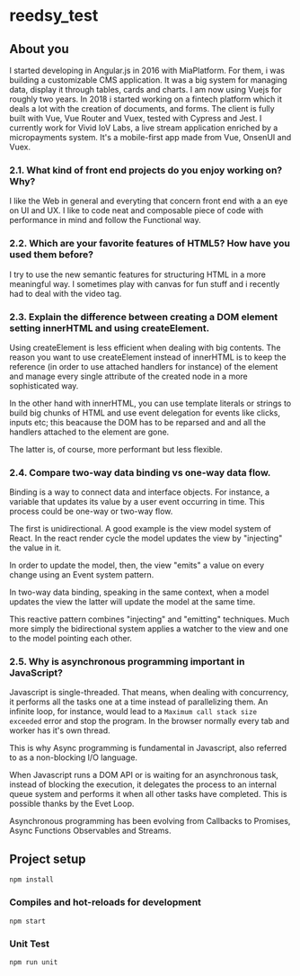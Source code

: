 # reedsy_test

## About you
I started developing in Angular.js in 2016 with MiaPlatform. For them, i was building a customizable CMS application. It was a big system for managing data, display it through tables, cards and charts. 
I am now using Vuejs for roughly two years. In 2018 i started working on a fintech platform which it deals a lot with the creation of documents, and forms. 
The client is fully built with Vue, Vue Router and Vuex, tested with Cypress and Jest.
I currently work for Vivid IoV Labs, a live stream application enriched by a micropayments system.
It's a mobile-first app made from Vue, OnsenUI and Vuex.

### 2.1. What kind of front end projects do you enjoy working on? Why?
I like the Web in general and everyting that concern front end with a an eye on UI and UX. I like to code neat and composable piece of code with performance in mind and follow the Functional way.

### 2.2. Which are your favorite features of HTML5? How have you used them before?
I try to use the new semantic features for structuring HTML in a more meaningful way.
I sometimes play with canvas for fun stuff and i recently had to deal with the video tag.

### 2.3. Explain the difference between creating a DOM element setting innerHTML and using createElement.
Using createElement is less efficient when dealing with big contents. The reason you want to use createElement instead of innerHTML is to keep the reference (in order to use attached handlers for instance) of the element and manage every single attribute of the created node in a more sophisticated way.

In the other hand with innerHTML, you can use template literals or strings to build big chunks of HTML and use event delegation for events like clicks, inputs etc; this beacause the DOM has to be reparsed and and all the handlers attached to the element are gone.

The latter is, of course, more performant but less flexible.

### 2.4. Compare two-way data binding vs one-way data flow.
Binding is a way to connect data and interface objects. 
For instance, a variable that updates its value by a user event occurring in time.
This process could be one-way or two-way flow.

The first is unidirectional. A good example is the view model system of React. In the react render cycle the model updates the view by "injecting" the value in it.

In order to update the model, then, the view "emits" a value on every change using an Event system pattern.

In two-way data binding, speaking in the same context, when a model updates the view the latter will update the model at the same time.

This reactive pattern combines "injecting" and "emitting" techniques.
Much more simply the bidirectional system applies a watcher to the view and one to the model pointing each other.

### 2.5. Why is asynchronous programming important in JavaScript?
Javascript is single-threaded. That means, when dealing with concurrency, it performs all the tasks one at a time instead of parallelizing them. 
An infinite loop, for instance, would lead to a `Maximum call stack size exceeded` error and stop the program. 
In the browser normally every tab and worker has it's own thread.

This is why Async programming is fundamental in Javascript, also referred to as a non-blocking I/O language.

When Javascript runs a DOM API or is waiting for an asynchronous task, instead of blocking the execution, it delegates the process to an internal queue system and performs it when all other tasks have completed. 
This is possible thanks by the Evet Loop.

Asynchronous programming has been evolving from Callbacks to Promises, Async Functions Observables and Streams.

## Project setup
```
npm install
```

### Compiles and hot-reloads for development
```
npm start
```

### Unit Test
```
npm run unit
```
